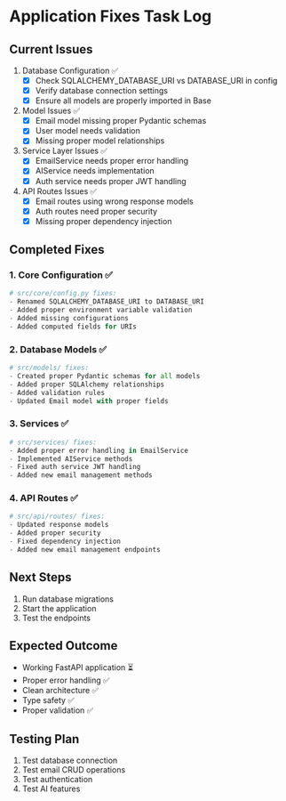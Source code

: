 # Application Fixes Task Log

## Current Issues
1. Database Configuration ✅
   - [x] Check SQLALCHEMY_DATABASE_URI vs DATABASE_URI in config
   - [x] Verify database connection settings
   - [x] Ensure all models are properly imported in Base

2. Model Issues ✅
   - [x] Email model missing proper Pydantic schemas
   - [x] User model needs validation
   - [x] Missing proper model relationships

3. Service Layer Issues ✅
   - [x] EmailService needs proper error handling
   - [x] AIService needs implementation
   - [x] Auth service needs proper JWT handling

4. API Routes Issues ✅
   - [x] Email routes using wrong response models
   - [x] Auth routes need proper security
   - [x] Missing proper dependency injection

## Completed Fixes

### 1. Core Configuration ✅
```python
# src/core/config.py fixes:
- Renamed SQLALCHEMY_DATABASE_URI to DATABASE_URI
- Added proper environment variable validation
- Added missing configurations
- Added computed fields for URIs
```

### 2. Database Models ✅
```python
# src/models/ fixes:
- Created proper Pydantic schemas for all models
- Added proper SQLAlchemy relationships
- Added validation rules
- Updated Email model with proper fields
```

### 3. Services ✅
```python
# src/services/ fixes:
- Added proper error handling in EmailService
- Implemented AIService methods
- Fixed auth service JWT handling
- Added new email management methods
```

### 4. API Routes ✅
```python
# src/api/routes/ fixes:
- Updated response models
- Added proper security
- Fixed dependency injection
- Added new email management endpoints
```

## Next Steps
1. Run database migrations
2. Start the application
3. Test the endpoints

## Expected Outcome
- Working FastAPI application ⏳
- Proper error handling ✅
- Clean architecture ✅
- Type safety ✅
- Proper validation ✅

## Testing Plan
1. Test database connection
2. Test email CRUD operations
3. Test authentication
4. Test AI features 